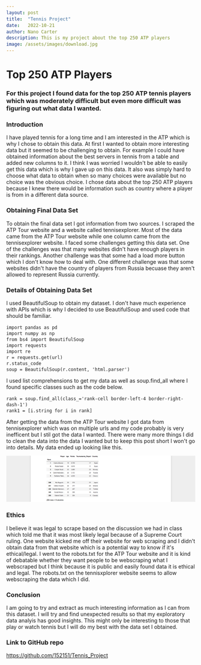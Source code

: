 ```yaml
---
layout: post
title:  "Tennis Project"
date:   2022-10-21
author: Nano Carter
description: This is my project about the top 250 ATP players
image: /assets/images/download.jpg
---
```


# Top 250 ATP Players
### For this project I found data for the top 250 ATP tennis players which was moderately difficult but even more difficult was figuring out what data I wanted.
### Introduction
I have played tennis for a long time and I am interested in the ATP which is why I chose to obtain this data. At first I wanted to obtain more interesting data but it seemed to be challenging to obtain. For example I could have obtained information about the best servers in tennis from a table and added new columns to it. I think I was worried I wouldn't be able to easily get this data which is why I gave up on this data. It also was simply hard to choose what data to obtain when so many choices were available but no choice was the obvious choice. I chose data about the top 250 ATP players because I knew there would be information such as country where a player is from in a different data source.

### Obtaining Final Data Set
To obtain the final data set I got information from two sources. I scraped the ATP Tour website and a website called tennisexplorer. Most of the data came from the ATP Tour website while one column came from the tennisexplorer website. I faced some challenges getting this data set. One of the challenges was that many websites didn't have enough players in their rankings. Another challenge was that some had a load more button which I don't know how to deal with. One different challenge was that some websites didn't have the country of players from Russia becuase they aren't allowed to represent Russia currently.

### Details of Obtaining Data Set
I used BeautifulSoup to obtain my dataset. I don't have much experience with APIs which is why I decided to use BeautifulSoup and used code that should be familiar.
```
import pandas as pd
import numpy as np
from bs4 import BeautifulSoup
import requests
import re
r = requests.get(url)
r.status_code
soup = BeautifulSoup(r.content, 'html.parser')
```
I used list comprehensions to get my data as well as soup.find_all where I found specific classes such as the code below.
```
rank = soup.find_all(class_='rank-cell border-left-4 border-right-dash-1')
rank1 = [i.string for i in rank]
```
After getting the data from the ATP Tour website I got data from tennisexplorer which was on multiple urls and my code probably is very inefficent but I stil got the data I wanted. There were many more things I did to clean the data into the data I wanted but to keep this post short I won't go into details. My data ended up looking like this.

![Figure](https://raw.githubusercontent.com/152151/stat386-projects/main/assets/images/Table.png)


### Ethics
I believe it was legal to scrape based on the discussion we had in class which told me that it was most likely legal because of a Supreme Court ruling. One website kicked me off their website for web scraping and I didn't obtain data from that website which is a potential way to know if it's ethical/legal. I went to the robots.txt for the ATP Tour website and it is kind of debatable whether they want people to be webscraping what I webscraped but I think because it is public and easily found data it is ethical and legal. The robots.txt on the tennisxplorer website seems to allow webscraping the data which I did.

### Conclusion
I am going to try and extract as much interesting information as I can from this dataset. I will try and find unexpected results so that my exploratory data analyis has good insights. This might only be interesting to those that play or watch tennis but I will do my best with the data set I obtained.

### Link to GitHub repo

https://github.com/152151/Tennis_Project



